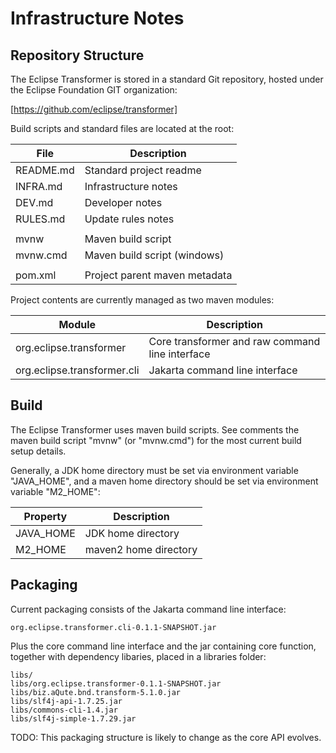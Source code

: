 # Infrastructure Notes

## Repository Structure

The Eclipse Transformer is stored in a standard Git repository, hosted under the Eclipse Foundation GIT organization:

  [https://github.com/eclipse/transformer]

Build scripts and standard files are located at the root:

| File      | Description                  |
|-----------|------------------------------|
| README.md | Standard project readme      |
| INFRA.md  | Infrastructure notes         |
| DEV.md    | Developer notes              |
| RULES.md  | Update rules notes           |
|           |                              |   
| mvnw      | Maven build script           |
| mvnw.cmd  | Maven build script (windows) |
|           |
| pom.xml   | Project parent maven metadata

Project contents are currently managed as two maven modules:

| Module                      | Description                                     |
|-----------------------------|-------------------------------------------------|
| org.eclipse.transformer     | Core transformer and raw command line interface |
| org.eclipse.transformer.cli | Jakarta command line interface                  |

## Build

The Eclipse Transformer uses maven build scripts.  See comments the maven build script "mvnw" (or "mvnw.cmd") for the most current build setup details.

Generally, a JDK home directory must be set via environment variable "JAVA_HOME", and a maven home directory should be set via environment variable "M2_HOME":

| Property  | Description           |
|-----------|-----------------------|
| JAVA_HOME | JDK home directory    |
| M2_HOME   | maven2 home directory |

## Packaging

Current packaging consists of the Jakarta command line interface:

    org.eclipse.transformer.cli-0.1.1-SNAPSHOT.jar

Plus the core command line interface and the jar containing core function, together with dependency libaries, placed in a libraries folder:

    libs/
    libs/org.eclipse.transformer-0.1.1-SNAPSHOT.jar
    libs/biz.aQute.bnd.transform-5.1.0.jar
    libs/slf4j-api-1.7.25.jar
    libs/commons-cli-1.4.jar
    libs/slf4j-simple-1.7.29.jar

TODO: This packaging structure is likely to change as the core API evolves.
